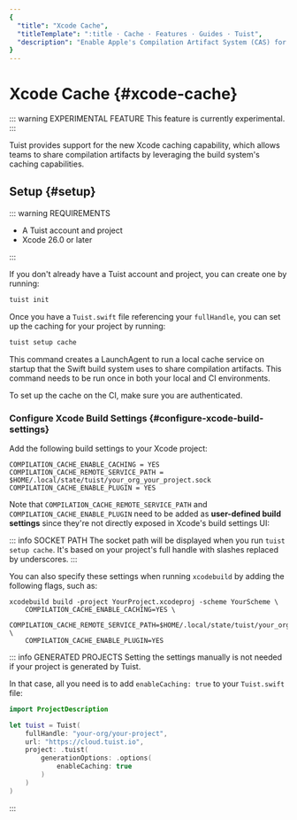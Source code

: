 ```yaml
---
{
  "title": "Xcode Cache",
  "titleTemplate": ":title · Cache · Features · Guides · Tuist",
  "description": "Enable Apple's Compilation Artifact System (CAS) for your existing Xcode projects to share compilation artifacts across your team."
}
---
```

# Xcode Cache {#xcode-cache}

::: warning EXPERIMENTAL FEATURE
This feature is currently experimental.
:::

Tuist provides support for the new Xcode caching capability, which allows teams to share compilation artifacts by leveraging the build system's caching capabilities.

## Setup {#setup}

::: warning REQUIREMENTS
<!-- -->
- A <LocalizedLink href="/guides/server/accounts-and-projects">Tuist account and project</LocalizedLink>
- Xcode 26.0 or later
<!-- -->
:::

If you don't already have a Tuist account and project, you can create one by running:

```bash
tuist init
```

Once you have a `Tuist.swift` file referencing your `fullHandle`, you can set up the caching for your project by running:

```bash
tuist setup cache
```

This command creates a LaunchAgent to run a local cache service on startup that the Swift build system uses to share compilation artifacts. This command needs to be run once in both your local and CI environments.

To set up the cache on the CI, make sure you are <LocalizedLink href="/guides/integrations/continuous-integration#authentication">authenticated</LocalizedLink>.

### Configure Xcode Build Settings {#configure-xcode-build-settings}

Add the following build settings to your Xcode project:

```
COMPILATION_CACHE_ENABLE_CACHING = YES
COMPILATION_CACHE_REMOTE_SERVICE_PATH = $HOME/.local/state/tuist/your_org_your_project.sock
COMPILATION_CACHE_ENABLE_PLUGIN = YES
```

Note that `COMPILATION_CACHE_REMOTE_SERVICE_PATH` and `COMPILATION_CACHE_ENABLE_PLUGIN` need to be added as **user-defined build settings** since they're not directly exposed in Xcode's build settings UI:

::: info SOCKET PATH
The socket path will be displayed when you run `tuist setup cache`. It's based on your project's full handle with slashes replaced by underscores.
:::

You can also specify these settings when running `xcodebuild` by adding the following flags, such as:

```
xcodebuild build -project YourProject.xcodeproj -scheme YourScheme \
    COMPILATION_CACHE_ENABLE_CACHING=YES \
    COMPILATION_CACHE_REMOTE_SERVICE_PATH=$HOME/.local/state/tuist/your_org_your_project.sock \
    COMPILATION_CACHE_ENABLE_PLUGIN=YES
```

::: info GENERATED PROJECTS
Setting the settings manually is not needed if your project is generated by Tuist.

In that case, all you need is to add `enableCaching: true` to your `Tuist.swift` file:
```swift
import ProjectDescription

let tuist = Tuist(
    fullHandle: "your-org/your-project",
    url: "https://cloud.tuist.io",
    project: .tuist(
        generationOptions: .options(
            enableCaching: true
        )
    )
)
```
:::
